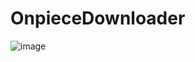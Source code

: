 # OnpieceDownloader



![image](https://user-images.githubusercontent.com/80781256/230455870-dcd2bda1-2662-43bf-8ad3-583798edd60b.png)

